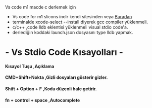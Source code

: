 Vs code m1 macde c derlemek için 

- Vs code for m1 slicons indir kendi sitesinden veya [Buradan](https://code.visualstudio.com/sha/download?build=stable&os=darwin-arm64")
- terminalde xcode-select --install diyerek gcc compiler yüklenmeli.
- c/c++ ,code lldb eklentisi yüklenmeli visual stdio code'a.
- derlediğin koddaki launch.json dosyasını type lldb yapmak.

# - Vs Stdio Code Kısayolları -
#### Kısayol Tuşu ,Açıklama
#### CMD+Shift+Nokta ,Gizli dosyaları gösterir gizler.
#### Shift + Option + F	,Kodu düzenli hale getirir.
#### fn + control + space	,Autocomplete
